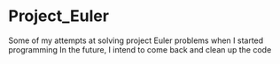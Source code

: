 # Project_Euler
Some of my attempts at solving project Euler problems when I started programming
In the future, I intend to come back and clean up the code
